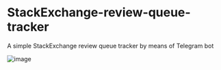 # StackExchange-review-queue-tracker
A simple StackExchange review queue tracker by means of Telegram bot

![image](https://user-images.githubusercontent.com/15310223/134780772-c75c032f-6acb-455b-9dca-59d3754c2dcd.png)
